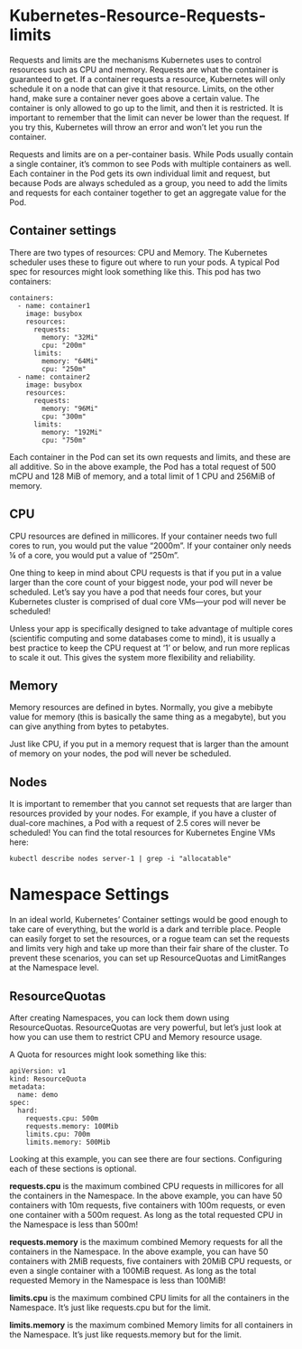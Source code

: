 # Kubernetes-Resource-Requests-limits

Requests and limits are the mechanisms Kubernetes uses to control resources such as CPU and memory. Requests are what the container is guaranteed to get. If a container requests a resource, Kubernetes will only schedule it on a node that can give it that resource. Limits, on the other hand, make sure a container never goes above a certain value. The container is only allowed to go up to the limit, and then it is restricted.
It is important to remember that the limit can never be lower than the request. If you try this, Kubernetes will throw an error and won’t let you run the container.

Requests and limits are on a per-container basis. While Pods usually contain a single container, it’s common to see Pods with multiple containers as well. Each container in the Pod gets its own individual limit and request, but because Pods are always scheduled as a group, you need to add the limits and requests for each container together to get an aggregate value for the Pod.

## Container settings
There are two types of resources: CPU and Memory. The Kubernetes scheduler uses these to figure out where to run your pods.
A typical Pod spec for resources might look something like this. This pod has two containers:
```
containers:
  - name: container1
    image: busybox
    resources:
      requests:
        memory: "32Mi"
        cpu: "200m"
      limits:
        memory: "64Mi"
        cpu: "250m"
  - name: container2
    image: busybox
    resources:
      requests:
        memory: "96Mi"
        cpu: "300m"
      limits:
        memory: "192Mi"
        cpu: "750m"
```

Each container in the Pod can set its own requests and limits, and these are all additive. So in the above example, the Pod has a total request of 500 mCPU and 128 MiB of memory, and a total limit of 1 CPU and 256MiB of memory.

## CPU
CPU resources are defined in millicores. If your container needs two full cores to run, you would put the value “2000m”. If your container only needs ¼ of a core, you would put a value of “250m”.

One thing to keep in mind about CPU requests is that if you put in a value larger than the core count of your biggest node, your pod will never be scheduled. Let’s say you have a pod that needs four cores, but your Kubernetes cluster is comprised of dual core VMs—your pod will never be scheduled!

Unless your app is specifically designed to take advantage of multiple cores (scientific computing and some databases come to mind), it is usually a best practice to keep the CPU request at ‘1’ or below, and run more replicas to scale it out. This gives the system more flexibility and reliability.

## Memory
Memory resources are defined in bytes. Normally, you give a mebibyte value for memory (this is basically the same thing as a megabyte), but you can give anything from bytes to petabytes.

Just like CPU, if you put in a memory request that is larger than the amount of memory on your nodes, the pod will never be scheduled.

## Nodes
It is important to remember that you cannot set requests that are larger than resources provided by your nodes. For example, if you have a cluster of dual-core machines, a Pod with a request of 2.5 cores will never be scheduled! You can find the total resources for Kubernetes Engine VMs here:
```
kubectl describe nodes server-1 | grep -i "allocatable"
```

# Namespace Settings
In an ideal world, Kubernetes’ Container settings would be good enough to take care of everything, but the world is a dark and terrible place. People can easily forget to set the resources, or a rogue team can set the requests and limits very high and take up more than their fair share of the cluster.
To prevent these scenarios, you can set up ResourceQuotas and LimitRanges at the Namespace level.

## ResourceQuotas
After creating Namespaces, you can lock them down using ResourceQuotas. ResourceQuotas are very powerful, but let’s just look at how you can use them to restrict CPU and Memory resource usage.

A Quota for resources might look something like this:
```
apiVersion: v1
kind: ResourceQuota
metadata:
  name: demo
spec:
  hard:
    requests.cpu: 500m
    requests.memory: 100Mib
    limits.cpu: 700m
    limits.memory: 500Mib
```
Looking at this example, you can see there are four sections. Configuring each of these sections is optional.

**requests.cpu** is the maximum combined CPU requests in millicores for all the containers in the Namespace. In the above example, you can have 50 containers with 10m requests, five containers with 100m requests, or even one container with a 500m request. As long as the total requested CPU in the Namespace is less than 500m!

**requests.memory** is the maximum combined Memory requests for all the containers in the Namespace. In the above example, you can have 50 containers with 2MiB requests, five containers with 20MiB CPU requests, or even a single container with a 100MiB request. As long as the total requested Memory in the Namespace is less than 100MiB!

**limits.cpu** is the maximum combined CPU limits for all the containers in the Namespace. It’s just like requests.cpu but for the limit.

**limits.memory** is the maximum combined Memory limits for all containers in the Namespace. It’s just like requests.memory but for the limit.
